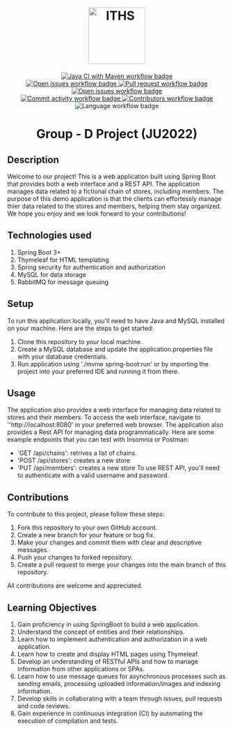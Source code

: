  <h1 align="center">
    <img src="https://www.iths.se/wp-content/uploads/2016/02/thumbnails/ithslogoliggandepayoffrgb-4601-1280x450.png" height="130" alt="ITHS">
</h1>

[//]: # (<h1 align="Center">)

[//]: # (    <img src="blob:https://ithogskolan-my.sharepoint.com/6a5a0dc7-dfb7-4638-8ce0-97065e3c8af6.gif" height="130"> )

[//]: # (</h1>)
<section>
<div align="center">
    <a href="https://github.com/ithsjavagroupd/project/actions/workflows/maven.yml">
        <img src="https://github.com/ithsjavagroupd/project/actions/workflows/maven.yml/badge.svg" alt="Java CI with Maven workflow badge"/>
    </a>

</div>
<div align="center">
    <a href="https://github.com/ithsjavagroupd/project/issues">
        <img src="https://img.shields.io/github/issues-raw/ithsjavagroupd/project" alt="Open issues workflow badge"/>
    </a>
    <a href="https://github.com/ithsjavagroupd/project/pulls">
        <img src="https://img.shields.io/github/issues-pr/ithsjavagroupd/project" alt="Pull request workflow badge"/>
    </a>
    <a href="https://github.com/ithsjavagroupd/project/issues?q=is%3Aissue+is%3Aclosed">
        <img src="https://img.shields.io/github/issues-closed-raw/ithsjavagroupd/project" alt="Open issues workflow badge"/>
    </a>
</div>
<div align="center">
    <a href="https://github.com/ithsjavagroupd/project/pulse">
        <img src="https://img.shields.io/github/commit-activity/m/ithsjavagroupd/project" alt="Commit activity workflow badge"/>
    </a>
    <a href="https://github.com/ithsjavagroupd/project/graphs/contributors">
        <img src="https://img.shields.io/github/contributors/ithsjavagroupd/project" alt="Contributors workflow badge"/>
    </a>
    <img src="https://img.shields.io/github/languages/top/ithsjavagroupd/project" alt="Language workflow badge"/>
</div>
</section>

<h1 style="text-align: center"> 
  Group - D Project (JU2022)
</h1>

## Description

Welcome to our project! This is a web application built using Spring Boot that provides both a web interface and a REST API. The application manages data related to a fictional chain of stores, including members. The purpose of this demo application is that the clients can effortessly manage thier data related to the stores and members, helping them stay organized. We hope you enjoy and we look forward to your contributions!

## Technologies used

1. Spring Boot 3+
2. Thymeleaf for HTML templating
3. Spring security for authentication and authorization
4. MySQL for data storage
5. RabbitMQ for message queuing

## Setup

To run this application locally, you'll need to have Java and MySQL installed on your machine. Here are the steps to get started:
1. Clone this repository to your local machine.
2. Create a MySQL database and update the application.properties file with your database credentials.
3. Run application using './mvnw spring-boot:run' or by importing the project into your preferred IDE and running it from there.

## Usage

The application also provides a web interface for managing data related to stores and their members. To access the web interface, navigate to ''http://localhost:8080' in your preferred web browser.
The application also provides a Rest API for managing data programmatically. Here are some example endpoints that you can test with Insomnia or Postman:
- 'GET /api/chains': retrives a list of chains.
- 'POST /api/stores': creates a new store
- 'PUT /api/members': creates a new store
To use REST API, you'll need to authenticate with a valid username and password.

## Contributions

To contribute to this project, please follow these steps:
1. Fork this repository to your own GitHub account.
2. Create a new branch for your feature or bug fix.
3. Make your changes and commit them with clear and descriptive messages.
4. Push your changes to forked repository.
5. Create a pull request to merge your changes into the main branch of this repository.

All contributions are welcome and appreciated.

## Learning Objectives
1. Gain proficiency in using SpringBoot to build a web application. 
2. Understand the concept of entities and their relationships. 
3. Learn how to implement authentication and authorization in a web application.
4. Learn how to create and display HTML pages using Thymeleaf.
5. Develop an understanding of RESTful APIs and how to manage information from other applications or SPAs.
6. Learn how to use message queues for asynchronous processes such as sending emails, processing uploaded information/images and indexing information.
7. Develop skills in collaborating with a team through issues, pull requests and code reviews.
8. Gain experience in continuous integration (CI) by automating the execution of compilation and tests.